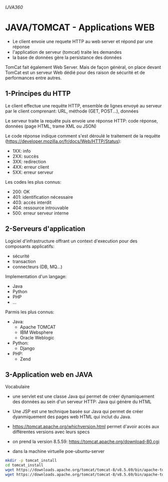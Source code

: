 _IJVA360_

# JAVA/TOMCAT - Applications WEB

- Le client envoie une requete HTTP au web server et répond par une réponse
- l'application de serveur (tomcat) traite les demandes
- la base de données gère la persistance des données

TomCat fait également Web Server. Mais de façon général, on place devant TomCat est un serveur Web dédié pour des raison de sécurité et de performances entre autres.

## 1-Principes du HTTP

Le client effectue une requête HTTP, ensemble de lignes envoyé au serveur par le client comprenant: URL, méthode (GET, POST...), données

Le serveur traite la requête puis envoie une réponse HTTP: code réponse, données (page HTML, trame XML ou JSON)

Le code réponse indique comment s'est déroulé le traitement de la requête (https://developer.mozilla.or/fr/docs/Web/HTTP/Status):
- 1XX: info
- 2XX: succès
- 3XX: redirection
- 4XX: erreur client
- 5XX: erreur serveur

Les codes les plus connus:
- 200: OK
- 401: identification nécessaire
- 403: accès interdit
- 404: ressource introuvable
- 500: erreur serveur interne

## 2-Serveurs d'application

Logiciel d'infrastructure offrant un context d'execution pour des composants applicatifs:
- sécurité
- transaction
- connecteurs (DB, MQ...)

Implementation d'un langage:
- Java
- Python
- PHP
- ...

Parmis les plus connus:
- Java:
    - Apache TOMCAT
    - IBM Websphere
    - Oracle Weblogic
- Python:
    - Django
- PHP:
    - Zend

## 3-Application web en JAVA

Vocabulaire
- une servlet est une classe Java qui permet de créer dynamiquement des données au sein d'un serveur HTTP: Java qui génère du HTML
- Une JSP est une technique basée sur Java qui permet de créer dyanmiquement des pages web HTML qui inclut du Java.

- https://tomcat.apache.org/whichversion.html permet d'avoir accès aux différentes versions avec leurs specs
- on prend la version 8.5.59: https://tomcat.apache.org/download-80.cgi
- dans la machine virtuelle poe-ubuntu-server
```bash
mkdir -p tomcat_install
cd tomcat_install
wget https://downloads.apache.org/tomcat/tomcat-8/v8.5.69/bin/apache-tomcat-8.5.69.tar.gz
wget https://downloads.apache.org/tomcat/tomcat-8/v8.5.69/bin/apache-tomcat-8.5.69.tar.gz.sha512
```